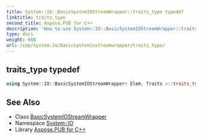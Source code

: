```yaml
---
title: System::IO::BasicSystemIOStreamWrapper::traits_type typedef
linktitle: traits_type
second_title: Aspose.PUB for C++
description: 'How to use System::IO::BasicSystemIOStreamWrapper::traits_type typedef of System::IO::BasicSystemIOStreamWrapper class in C++.'
type: docs
weight: 600
url: /cpp/system.io/basicsystemiostreamwrapper/traits_type/
---
```

## traits_type typedef




```cpp
using System::IO::BasicSystemIOStreamWrapper< Elem, Traits >::traits_type =  Traits
```

## See Also

* Class [BasicSystemIOStreamWrapper](../)
* Namespace [System::IO](../../)
* Library [Aspose.PUB for C++](../../../)
